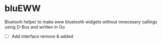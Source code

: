 # bluEWW

Bluetooh helper to make eww bluetooth widgets without innecesary callings using D-Bus and written in Go

- [ ] Add interface remove & added
